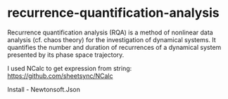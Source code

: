 # recurrence-quantification-analysis
Recurrence quantification analysis (RQA) is a method of nonlinear data analysis (cf. chaos theory) for the investigation of dynamical systems. It quantifies the number and duration of recurrences of a dynamical system presented by its phase space trajectory.

I used NCalc to get expression from string:
https://github.com/sheetsync/NCalc

Install - Newtonsoft.Json
